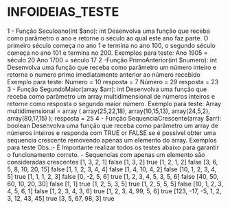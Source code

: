 # INFOIDEIAS_TESTE
 1 - Função Seculoano(int $ano): int Desenvolva uma função que receba como parâmetro o ano e retorne o século ao qual este ano faz parte. O primeiro século começa no ano 1 e termina no ano 100, o segundo século começa no ano 101 e termina no 200.  Exemplos para teste:  Ano 1905 = século 20 Ano 1700 = século 17 2 -Função PrimoAnterior(int $numero): int Desenvolva uma função que receba como parâmetro um número inteiro e retorne o numero primo imediatamente anterior ao número recebido  Exemplo para teste:  Numero = 10 resposta = 7 Número = 29 resposta = 23  3 - Função SegundoMaior(array $arr): int Desenvolva uma função que receba como parâmetro um array multidimensional de números inteiros e retorne como resposta o segundo maior número.  Exemplo para teste:  Array multidimensional = array (   array(25,22,18),   array(10,15,13),   array(24,5,2),   array(80,17,15) );  resposta = 25 4 - Função SequenciaCrescente(array $arr): boolean Desenvolva uma função que receba como parâmetro um array de números inteiros e responda com TRUE or FALSE se é possível obter uma sequencia crescente removendo apenas um elemento do array.  Exemplos para teste   Obs.:-  É Importante  realizar todos os testes abaixo para garantir o funcionamento correto.          -  Sequencias com apenas um elemento são consideradas crescentes  [1, 3, 2, 1]  false [1, 3, 2]  true [1, 2, 1, 2]  false [3, 6, 5, 8, 10, 20, 15] false [1, 1, 2, 3, 4, 4] false [1, 4, 10, 4, 2] false [10, 1, 2, 3, 4, 5] true [1, 1, 1, 2, 3] false [0, -2, 5, 6] true [1, 2, 3, 4, 5, 3, 5, 6] false [40, 50, 60, 10, 20, 30] false [1, 1] true [1, 2, 5, 3, 5] true [1, 2, 5, 5, 5] false [10, 1, 2, 3, 4, 5, 6, 1] false [1, 2, 3, 4, 3, 6] true [1, 2, 3, 4, 99, 5, 6] true [123, -17, -5, 1, 2, 3, 12, 43, 45] true [3, 5, 67, 98, 3] true
